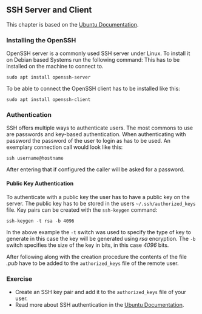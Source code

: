 ## SSH Server and Client
This chapter is based on the [Ubuntu Documentation](https://ubuntu.com/server/docs/service-openssh).

### Installing the OpenSSH
OpenSSH server is a commonly used SSH server under Linux. To install it on Debian based Systems run the following command:
This has to be installed on the machine to connect to.

~~~~
sudo apt install openssh-server
~~~~

To be able to connect the OpenSSH client has to be installed like this:

~~~~
sudo apt install openssh-client
~~~~

### Authentication
SSH offers multiple ways to authenticate users. The most commons to use are passwords and key-based authentication.
When authenticating with password the password of the user to login as has to be used. An exemplary connection call would look like this:

~~~~
ssh username@hostname
~~~~

After entering that if configured the caller will be asked for a password.

#### Public Key Authentication
To authenticate with a public key the user has to have a public key on the server. The public key has to be stored in the users `~/.ssh/authorized_keys` file. Key pairs can be created with the `ssh-keygen` command:

~~~~
ssh-keygen -t rsa -b 4096
~~~~

In the above example the `-t` switch was used to specify the type of key to generate in this case the key will be generated using *rsa* encryption. The `-b` switch specifies the size of the key in bits, in this case *4096* bits.

After following along with the creation procedure the contents of the file *<keyname>.pub* have to be added to the `authorized_keys` file of the remote user.

### Exercise
- Create an SSH key pair and add it to the `authorized_keys` file of your user.
- Read more about SSH authentication in the [Ubuntu Documentation](https://ubuntu.com/server/docs/service-openssh).